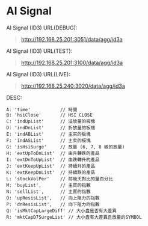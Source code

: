 # AI Signal

AI Signal (ID3) URL(DEBUG):
> http://192.168.25.201:3051/data/agg/id3a

AI Signal (ID3) URL(TEST):
> http://192.168.25.201:3100/data/agg/id3a

AI Signal (ID3) URL(LIVE):
> http://192.168.25.240:3020/data/agg/id3a

DESC:
```
A: 'time'           // 時間
B: 'hsiClose'       // HSI CLOSE
C: 'indUpList'      // 溢放量的板塊
D: 'indDnList'      // 折放量的板塊
E: 'indABList'      // 主买的板塊
F: 'indASList'      // 主卖的板塊
G: 'isHsiSurge'     // 放量 (6, 7, 8 級的放量)
H: 'extUpToDnList'  // 由升轉跌的產品
I: 'extDnToUpList'  // 由跌轉升的產品
J: 'extKeepUpList'  // 持續升的產品
K: 'extKeepDnList'  // 持續跌的產品
L: 'stockVolPer'    // 前幾天對比的量百分比
M: 'buyList',       // 主買的指數
N: 'sellList',      // 主賣的指數
O: 'upResisList',   // 向上阻力的指數
P: 'dnResisList',   // 向下阻力的指數
Q: 'isMktCapLargeDiff' // 大小盘是否有大差異
R: 'mktCapD7SurgeList' // 大小盘有大差異且放量的SYMBOL
```


